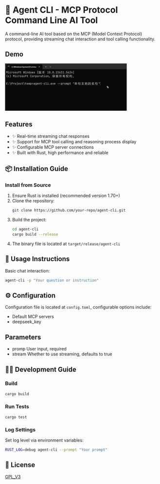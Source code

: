 # 🔧 Agent CLI - MCP Protocol Command Line AI Tool

A command-line AI tool based on the MCP (Model Context Protocol) protocol, providing streaming chat interaction and tool calling functionality.

## Demo
![](docs/agentcli.gif)

## Features

- ✨ Real-time streaming chat responses
- ✨ Support for MCP tool calling and reasoning process display
- ✨ Configurable MCP server connections
- ✨ Built with Rust, high performance and reliable

## 📦 Installation Guide

### Install from Source

1. Ensure Rust is installed (recommended version 1.70+)
2. Clone the repository:
   ```bash
   git clone https://github.com/your-repo/agent-cli.git
   ```
3. Build the project:
   ```bash
   cd agent-cli
   cargo build --release
   ```
4. The binary file is located at `target/release/agent-cli`

## 💬 Usage Instructions

Basic chat interaction:
```bash
agent-cli -p "Your question or instruction"
```

## ⚙️ Configuration

Configuration file is located at `config.toml`, configurable options include:
- Default MCP servers
- deepseek_key

## Parameters

* promp User input, required
* stream Whether to use streaming, defaults to true

## 👨‍💻 Development Guide

### Build

```bash
cargo build
```

### Run Tests

```bash
cargo test
```

### Log Settings

Set log level via environment variables:
```bash
RUST_LOG=debug agent-cli --prompt "Your prompt"
```

## 📜 License

[GPL_V3](LICENSE)
